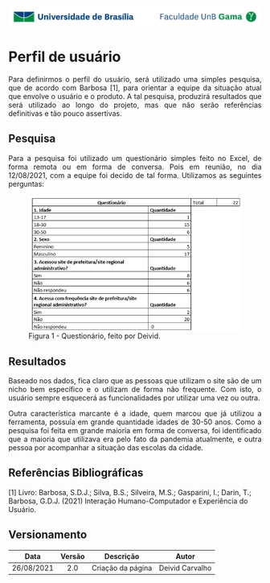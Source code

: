 ![UnB](../img/unb.jpg)

# Perfil de usuário

<p align = "justify"> Para definirmos o perfil do usuário, será utilizado uma simples pesquisa, que de acordo com Barbosa [1], para orientar a equipe da situação atual que envolve o usuário e o produto. A tal pesquisa, produzirá resultados que será utilizado ao longo do projeto, mas que não serão referências definitivas e tão pouco assertivas.</p>

## Pesquisa

<p align = "justify">Para a pesquisa foi utilizado um questionário simples feito no Excel, de forma remota ou em forma de conversa. Pois em reunião, no dia 12/08/2021, com a equipe foi decido de tal forma. Utilizamos as seguintes perguntas:</p>

<figure>
<img align=center width="700" src="../../img/questionario.png">
<br>
<figcaption>Figura 1 - Questionário, feito por Deivid.</a></figcaption>
</figure>

## Resultados
<p align = "justify">Baseado nos dados, fica claro que as pessoas que utilizam o site são de um nicho bem específico e o utilizam de forma não frequente. Com isto, o usuário sempre esquecerá as funcionalidades por utilizar uma vez ou outra.</p>
        
<p align = "justify">Outra característica marcante é a idade, quem marcou que já utilizou a ferramenta, possuía em grande quantidade idades de 30-50 anos. Como a pesquisa foi feita em grande maioria em forma de conversa, foi identificado que a maioria que utilizava era pelo fato da pandemia atualmente, e outra pessoa por acompanhar a situação das escolas da cidade.</p>

## Referências Bibliográficas

[1] Livro: Barbosa, S.D.J.; Silva, B.S.; Silveira, M.S.; Gasparini, I.; Darin, T.; Barbosa, G.D.J.
(2021) Interação Humano-Computador e Experiência do Usuário.

## Versionamento

| Data |Versão|         Descrição          |       Autor      |
|:----:|:----:|:--------------------------:|:----------------:|
| 26/08/2021 |  2.0 | Criação da página     | Deivid Carvalho |
